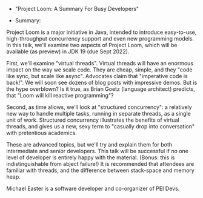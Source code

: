 
* "Project Loom: A Summary For Busy Developers"
 
* Summary: 

Project Loom is a major initiative in Java, intended to introduce easy-to-use, high-throughput concurrency support and even new programming models. In this talk, we'll examine two aspects of Project Loom, which will be available (as preview) in JDK 19 (due Sept 2022). 

First, we'll examine "virtual threads". Virtual threads will have an enormous impact on the way we scale code. They are cheap, simple, and they "code like sync, but scale like async". Advocates claim that "imperative code is back!". We will soon see dozens of blog posts with impressive demos. But is the hype overblown? Is it true, as Brian Goetz (language architect) predicts, that "Loom will kill reactive programming"?   

Second, as time allows, we'll look at "structured concurrency": a relatively new way to handle multiple tasks, running in separate threads, as a single unit of work. Structured concurrency illustrates the benefits of virtual threads, and gives us a new, sexy term to "casually drop into conversation" with pretentious academics.    

These are advanced topics, but we'll try and explain them for both intermediate and senior developers. This talk will be successful if _no_ one level of developer is entirely happy with the material. (Bonus: this is indistinguishable from abject failure!) It is recommended that attendees are familiar with threads, and the difference between stack-space and memory heap.

Michael Easter is a software developer and co-organizer of PEI Devs.
